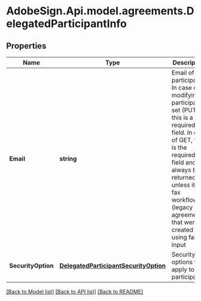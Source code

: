 # AdobeSign.Api.model.agreements.DelegatedParticipantInfo
## Properties

Name | Type | Description | Notes
------------ | ------------- | ------------- | -------------
**Email** | **string** | Email of the participant. In case of modifying a participant set (PUT) this is a required field. In case of GET, this is the required field and will always be returned unless it is a fax workflow (legacy agreements) that were created using fax as input | [optional] 
**SecurityOption** | [**DelegatedParticipantSecurityOption**](DelegatedParticipantSecurityOption.md) | Security options that apply to the participant. | [optional] 

[[Back to Model list]](../README.md#documentation-for-models) [[Back to API list]](../README.md#documentation-for-api-endpoints) [[Back to README]](../README.md)

